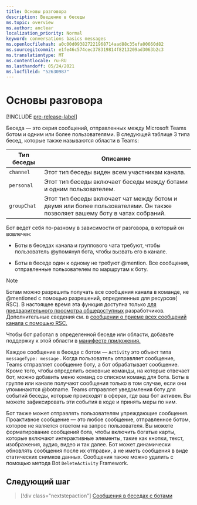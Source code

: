 ```yaml
---
title: Основы разговора
description: Введение в беседы
ms.topic: overview
ms.author: anclear
localization_priority: Normal
keyword: conversations basics messages
ms.openlocfilehash: a0c00d093827221968714aad88c35efa00660d82
ms.sourcegitcommit: e1fe46c574cec378319814f8213209ad3063b2c3
ms.translationtype: MT
ms.contentlocale: ru-RU
ms.lasthandoff: 05/24/2021
ms.locfileid: "52630987"
---
```

# <a name="conversation-basics"></a>Основы разговора

[!INCLUDE [pre-release-label](~/includes/v4-to-v3-pointer-bots.md)]

Беседа — это серия сообщений, отправленных между Microsoft Teams ботом и одним или более пользователями. В следующей таблице 3 типа бесед, которые также называются области в Teams:

| Тип беседы | Описание |
| ------- | ----------- |
| `channel` | Этот тип беседы виден всем участникам канала. |
| `personal` | Этот тип беседы включает беседы между ботами и одним пользователем. |
| `groupChat` | Этот тип беседы включает чат между ботом и двумя или более пользователями. Он также позволяет вашему боту в чатах собраний. |

Бот ведет себя по-разному в зависимости от разговора, в который он вовлечен:

* Боты в беседах канала и группового чата требуют, чтобы пользователь @упомянул бота, чтобы вызвать его в канале.

* Боты в беседе один к одному не требуют @mention. Все сообщения, отправленные пользователем по маршрутам к боту.

> [!NOTE]
> Ботам можно разрешить получать все сообщения канала в команде, не @mentioned с помощью разрешений, определенных для ресурсов( RSC). В настоящее время эта функция доступна только [для предварительного просмотра общедоступных](../../../resources/dev-preview/developer-preview-intro.md) разработчиков. Дополнительные сведения см. в [сообщении о приеме всех сообщений канала с помощью RSC.](channel-messages-with-rsc.md)

Чтобы бот работал в определенной беседе или области, добавьте поддержку к этой области в [манифесте приложения.](~/resources/schema/manifest-schema.md)

Каждое сообщение в беседе с ботом — `Activity` это объект типа `messageType: message` . Когда пользователь отправляет сообщение, Teams отправляет сообщение боту, а бот обрабатывает сообщение. Кроме того, чтобы определить основные команды, на которые отвечает бот, можно добавить меню команд со списком команд для бота. Боты в группе или канале получают сообщения только в том случае, если они упоминаются @botname. Teams отправляет уведомления боту для событий беседы, которые происходят в сферах, где ваш бот активен. Вы можете зафиксировать эти события в коде и принять меры по ним.

Бот также может отправлять пользователям упреждающие сообщения. Проактивное сообщение — это любое сообщение, отправленное ботом, которое не является ответом на запрос пользователя. Вы можете форматирование сообщений бота, чтобы включить богатые карты, которые включают интерактивные элементы, такие как кнопки, текст, изображения, аудио, видео и так далее. Бот может динамически обновлять сообщения после их отправки, а не иметь сообщения в виде статических снимков данных. Сообщения также можно удалить с помощью метода Bot `DeleteActivity` Framework.

## <a name="next-step"></a>Следующий шаг

> [!div class="nextstepaction"]
> [Сообщения в беседах с ботами](~/bots/how-to/conversations/conversation-messages.md)
